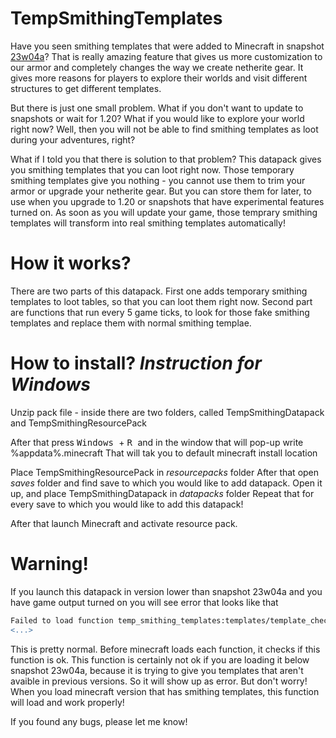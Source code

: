 # TempSmithingTemplates

Have you seen smithing templates that were added to Minecraft in snapshot [23w04a](https://www.minecraft.net/en-us/article/minecraft-snapshot-23w04a)?
That is really amazing feature that gives us more customization to our armor and completely changes the way we create netherite gear.
It gives more reasons for players to explore their worlds and visit different structures to get different templates.

But there is just one small problem.
What if you don't want to update to snapshots or wait for 1.20? What if you would like to explore your world right now?
Well, then you will not be able to find smithing templates as loot during your adventures, right?

What if I told you that there is solution to that problem?
This datapack gives you smithing templates that you can loot right now.
Those temporary smithing templates give you nothing - you cannot use them to trim your armor or upgrade your netherite gear.
But you can store them for later, to use when you upgrade to 1.20 or snapshots that have experimental features turned on.
As soon as you will update your game, those temprary smithing templates will transform into real smithing templates automatically!

# How it works?
There are two parts of this datapack.
First one adds temporary smithing templates to loot tables, so that you can loot them right now.
Second part are functions that run every 5 game ticks, to look for those fake smithing templates and replace them with normal smithing templae. 

# How to install? *Instruction for Windows*
Unzip pack file - inside there are two folders, called TempSmithingDatapack and TempSmithingResourcePack

After that press <kbd> Windows </kbd> +  <kbd> R </kbd> and in the window that will pop-up write %appdata%\.minecraft
That will tak you to default minecraft install location

Place TempSmithingResourcePack in *resourcepacks* folder
After that open *saves* folder and find save to which you would like to add datapack. Open it up, and place TempSmithingDatapack in *datapacks* folder
Repeat that for every save to which you would like to add this datapack!

After that launch Minecraft and activate resource pack.

# Warning!
If you launch this datapack in version lower than snapshot 23w04a and you have game output turned on you will see error that looks like that
```diff
Failed to load function temp_smithing_templates:templates/template_check
<...>
```

This is pretty normal. Before minecraft loads each function, it checks if this function is ok.
This function is certainly not ok if you are loading it below snapshot 23w04a, because it is trying to give you templates that aren't avaible in previous versions. So it will show up as error. But don't worry! When you load minecraft version that has smithing templates, this function will load and work properly!

If you found any bugs, please let me know!

